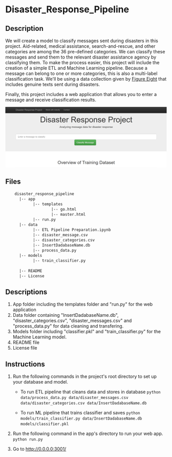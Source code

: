 # Disaster_Response_Pipeline


## Description

We will create a model to classify messages sent during disasters in this project. Aid-related, medical assistance, search-and-rescue, and other categories are among the 36 pre-defined categories. We can classify these messages and send them to the relevant disaster assistance agency by classifying them. To make the process easier, this project will include the creation of a simple ETL and Machine Learning pipeline. Because a message can belong to one or more categories, this is also a multi-label classification task. We'll be using a data collection given by [Figure Eight](https://www.figure-eight.com/) that includes genuine texts sent during disasters.

Finally, this project includes a web application that allows you to enter a message and receive classification results.

![Screenshot](./snaps/WebAppScreen.PNG)


## Files
        disaster_response_pipeline
          |-- app
                |-- templates
                        |-- go.html
                        |-- master.html
                |-- run.py
          |-- data
                |-- ETL Pipeline Preparation.ipynb
                |-- disaster_message.csv
                |-- disaster_categories.csv
                |-- InsertDadabaseName.db
                |-- process_data.py
          |-- models
                |-- train_classifier.py

          |-- README
          |-- License


## Descriptions
1. App folder including the templates folder and "run.py" for the web application
2. Data folder containing "InsertDadabaseName.db", "disaster_categories.csv", "disaster_messages.csv" and "process_data.py" for data cleaning and transfering.
3. Models folder including "classifier.pkl" and "train_classifier.py" for the Machine Learning model.
4. README file
5. License file

## Instructions
1. Run the following commands in the project's root directory to set up your database and model.

    - To run ETL pipeline that cleans data and stores in database
        `python data/process_data.py data/disaster_messages.csv data/disaster_categories.csv data/InsertDadabaseName.db`
        
    - To run ML pipeline that trains classifier and saves
        `python models/train_classifier.py data/InsertDadabaseName.db models/classifier.pkl`

2. Run the following command in the app's directory to run your web app.
    `python run.py`

3. Go to http://0.0.0.0:3001/
